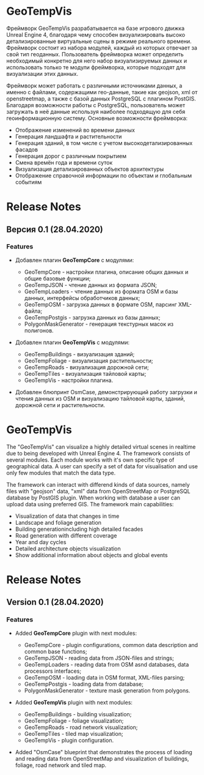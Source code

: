 # GeoTempVis

Фреймворк GeoTempVis разрабатывается на базе игрового движка Unreal Engine 4, благодаря чему способен визуализировать высоко детализированные виртуальные сцены в режиме реального времени. Фреймворк состоит из набора модулей, каждый из которых отвечает за свой тип геоданных. Пользователь фреймворка может определить необходимый конкретно для него набор визуализируемых данных и использовать только те модули фреймворка, которые подходят для визуализации этих данных.

Фреймворк может работать с различными источниками данных, а именно с файлами, содержащими гео-данные, такие как geojson, xml от openstreetmap, а также с базой данных PostgreSQL с плагином PostGIS. Благодаря возможности работы с PostgreSQL, пользователь может загружать в неё данные используя наиболее подходящую для себя геоинформационную систему.
Основные возможности фреймворка:
- Отображение изменений во времени данных
- Генерация ландшафта и растительности
- Генерация зданий, в том числе с учетом высокодетализированных фасадов
- Генерация дорог с различным покрытием
- Смена времён года и времени суток
- Визуализация детализированных объектов архитектуры
- Отображение справочной информации по объектам и глобальным событиям

# Release Notes

## Версия 0.1 (28.04.2020)

### Features

- Добавлен плагин **GeoTempCore** с модулями:
  - GeoTempCore - настройки плагина, описание общих данных и общие базовые функции;
  - GeoTempJSON - чтение данных из формата JSON;
  - GeoTempLoaders - чтение данных из формата OSM и базы данных, интерфейсы обработчиков данных;
  - GeoTempOSM - загрузка данных в формате OSM, парсинг XML-файла;
  - GeoTempPostgis - загрузка данных из базы данных;
  - PolygonMaskGenerator - генерация текстурных масок из полигонов.
- Добавлен плагин **GeoTempVis** с модулями:
  - GeoTempBuildings - визуализация зданий;
  - GeoTempFoliage - визуализация растительности;
  - GeoTempRoads - визуализация дорожной сети;
  - GeoTempTiles - визуализация тайловой карты;
  - GeoTempVis - настройки плагина.

- Добавлен блюпринт OsmCase, демонстрирующий работу загрузки и чтения данных из OSM и визуализацию тайловой карты, зданий, дорожной сети и растительности.

# GeoTempVis

The "GeoTempVis" can visualize a highly detailed virtual scenes in realtime due to being developed with Unreal Engine 4. The framework consists of several modules. Each module works with it's own specific type of geographical data. A user can specify a set of data for visualisation and use only few modules that match the data type.

The framework can interact with differend kinds of data sources, namely files with "geojson" data, "xml" data from OpenStreetMap or PostgreSQL database by PostGIS plugin. When working with database a user can upload data using preferred GIS.
The framework main capabilities:
- Visualization of data that changes in time
- Landscape and foliage generation
- Building generationincluding high detailed facades
- Road generation with different coverage
- Year and day cycles
- Detailed architecture objects visualization
- Show additional information about objects and global events

# Release Notes

## Version 0.1 (28.04.2020)

### Features

- Added **GeoTempCore** plugin with next modules:
  - GeoTempCore - plugin configurations, common data description and common base functions;
  - GeoTempJSON - reading data from JSON-files and strings;
  - GeoTempLoaders - reading data from OSM asnd databases, data processors interfaces;
  - GeoTempOSM - loading data in OSM format, XML-files parsing;
  - GeoTempPostgis - loading data from database;
  - PolygonMaskGenerator - texture mask generation from polygons.
- Added **GeoTempVis** plugin with next modules:
  - GeoTempBuildings - building visualization;
  - GeoTempFoliage - foliage visualization;
  - GeoTempRoads - road network visualization;
  - GeoTempTiles - tiled map visualization;
  - GeoTempVis - plugin configuration.

- Added "OsmCase" blueprint that demonstrates the process of loading and reading data from OpenStreetMap and visualization of buildings, foliage, road network and tiled map.
